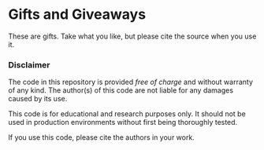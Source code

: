 # Gifts and Giveaways

These are gifts. Take what you like, but please cite the source when you use it. 

### Disclaimer

The code in this repository is provided *free of charge* and without warranty of any kind. The author(s) of this code are not liable for any damages caused by its use.

This code is for educational and research purposes only. It should not be used in production environments without first being thoroughly tested.

If you use this code, please cite the authors in your work.